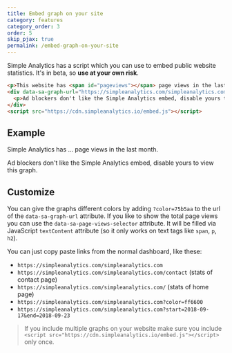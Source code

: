 ```yaml
---
title: Embed graph on your site
category: features
category_order: 3
order: 5
skip_pjax: true
permalink: /embed-graph-on-your-site
---
```


Simple Analytics has a script which you can use to embed public website statistics. It's in beta, so **use at your own risk**.

```html
<p>This website has <span id="pageviews"></span> page views in the last month.</p>
<div data-sa-graph-url="https://simpleanalytics.com/simpleanalytics.com?color=75b5aa" data-sa-page-views-selector="#pageviews">
  <p>Ad blockers don't like the Simple Analytics embed, disable yours to view this graph.</p>
</div>
<script src="https://cdn.simpleanalytics.io/embed.js"></script>
```

## Example

<p>Simple Analytics has <span id="pageviews">...</span> page views in the last month.</p>
<div data-sa-graph-url="https://simpleanalytics.com/simpleanalytics.com?color=FF4F64" data-sa-page-views-selector="#pageviews">
  <p>Ad blockers don't like the Simple Analytics embed, disable yours to view this graph.</p>
</div>
<script src="https://cdn.simpleanalytics.io/embed.js"></script>

## Customize

You can give the graphs different colors by adding `?color=75b5aa` to the url of the `data-sa-graph-url` attribute. If you like to show the total page views you can use the `data-sa-page-views-selector` attribute. It will be filled via JavaScript `textContent` attribute (so it only works on text tags like `span`, `p`, `h2`).

You can just copy paste links from the normal dashboard, like these:

- `https://simpleanalytics.com/simpleanalytics.com`
- `https://simpleanalytics.com/simpleanalytics.com/contact` (stats of contact page)
- `https://simpleanalytics.com/simpleanalytics.com/` (stats of home page)
- `https://simpleanalytics.com/simpleanalytics.com?color=ff6600`
- `https://simpleanalytics.com/simpleanalytics.com?start=2018-09-17&end=2018-09-23`

> If you include multiple graphs on your website make sure you include `<script src="https://cdn.simpleanalytics.io/embed.js"></script>` only once.
